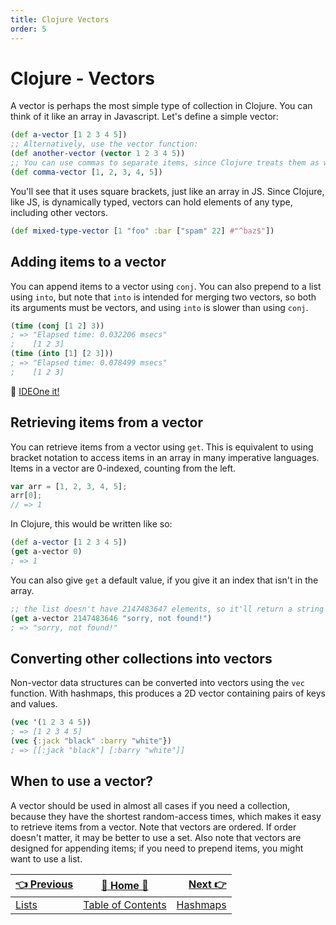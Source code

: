```yaml
---
title: Clojure Vectors
order: 5
---
```

# Clojure - Vectors

A vector is perhaps the most simple type of collection in Clojure. You can think of it like an array in Javascript. Let's define a simple vector:

```clojure
(def a-vector [1 2 3 4 5])
;; Alternatively, use the vector function:
(def another-vector (vector 1 2 3 4 5))
;; You can use commas to separate items, since Clojure treats them as whitespace.
(def comma-vector [1, 2, 3, 4, 5])
```

You'll see that it uses square brackets, just like an array in JS. Since Clojure, like JS, is dynamically typed, vectors can hold elements of any type, including other vectors.

```clojure
(def mixed-type-vector [1 "foo" :bar ["spam" 22] #"^baz$"])
```

## Adding items to a vector

You can append items to a vector using `conj`. You can also prepend to a list using `into`, but note that `into` is intended for merging two vectors, so both its arguments must be vectors, and using `into` is slower than using `conj`.

```clojure
(time (conj [1 2] 3))
; => "Elapsed time: 0.032206 msecs"
;    [1 2 3]
(time (into [1] [2 3]))
; => "Elapsed time: 0.078499 msecs"
;    [1 2 3]
```

:rocket: [IDEOne it!](https://ideone.com/wBSUEd)

## Retrieving items from a vector

You can retrieve items from a vector using `get`. This is equivalent to using bracket notation to access items in an array in many imperative languages. Items in a vector are 0-indexed, counting from the left.

```javascript
var arr = [1, 2, 3, 4, 5];
arr[0];
// => 1
```

In Clojure, this would be written like so:

```clojure
(def a-vector [1 2 3 4 5])
(get a-vector 0)
; => 1
```

You can also give `get` a default value, if you give it an index that isn't in the array.

```clojure
;; the list doesn't have 2147483647 elements, so it'll return a string instead.
(get a-vector 2147483646 "sorry, not found!")
; => "sorry, not found!"
```

## Converting other collections into vectors

Non-vector data structures can be converted into vectors using the `vec` function. With hashmaps, this produces a 2D vector containing pairs of keys and values.

```clojure
(vec '(1 2 3 4 5))
; => [1 2 3 4 5]
(vec {:jack "black" :barry "white"})
; => [[:jack "black"] [:barry "white"]]
```

## When to use a vector?

A vector should be used in almost all cases if you need a collection, because they have the shortest random-access times, which makes it easy to retrieve items from a vector. Note that vectors are ordered. If order doesn't matter, it may be better to use a set. Also note that vectors are designed for appending items; if you need to prepend items, you might want to use a list.


| [:point_left: Previous](Clojure-Lists) | [:book: Home :book:](Clojure) | [Next :point_right:](Clojure-Hashmaps)|
|:---|:---:|----:|
| [Lists](Clojure-Lists) | [Table of Contents](Clojure) | [Hashmaps](Clojure-Hashmaps)|

